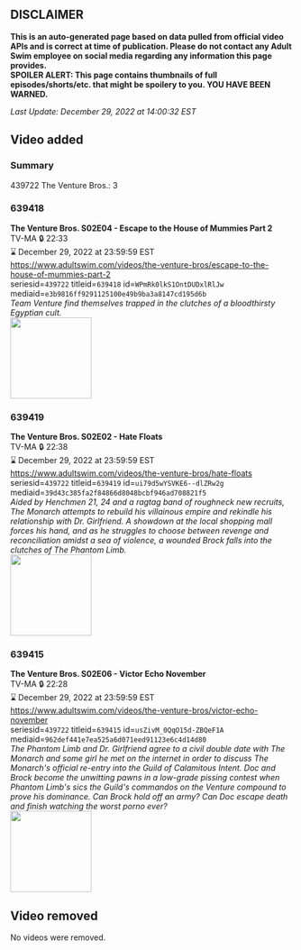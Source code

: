 ## DISCLAIMER
**This is an auto-generated page based on data pulled from official video APIs and is correct at time of publication. Please do not contact any Adult Swim employee on social media regarding any information this page provides.**  
**SPOILER ALERT: This page contains thumbnails of full episodes/shorts/etc. that might be spoilery to you. YOU HAVE BEEN WARNED.**  

_Last Update: December 29, 2022 at 14:00:32 EST_
## Video added
### Summary
439722 The Venture Bros.: 3  
### 639418
**The Venture Bros. S02E04 - Escape to the House of Mummies Part 2**  
TV-MA 🔒 22:33  
⌛ December 29, 2022 at 23:59:59 EST  
https://www.adultswim.com/videos/the-venture-bros/escape-to-the-house-of-mummies-part-2  
seriesid=`439722` titleid=`639418` id=`WPmRk0lkS1OntDUDxlRlJw` mediaid=`e3b9816ff9291125100e49b9ba3a8147cd195d6b`  
_Team Venture find themselves trapped in the clutches of a bloodthirsty Egyptian cult._  
<a href="https://media.cdn.adultswim.com/uploads/20210106/thumbnails/2_21161329578-venture_118.jpg"><img src="https://media.cdn.adultswim.com/uploads/20210106/thumbnails/2_21161329578-venture_118.jpg" height="144px" /></a>
### 639419
**The Venture Bros. S02E02 - Hate Floats**  
TV-MA 🔒 22:38  
⌛ December 29, 2022 at 23:59:59 EST  
https://www.adultswim.com/videos/the-venture-bros/hate-floats  
seriesid=`439722` titleid=`639419` id=`ui79d5wYSVKE6--dlZRw2g` mediaid=`39d43c385fa2f84866d8048bcbf946ad708821f5`  
_Aided by Henchmen 21, 24 and a ragtag band of roughneck new recruits, The Monarch attempts to rebuild his villainous empire and rekindle his relationship with Dr. Girlfriend. A showdown at the local shopping mall forces his hand, and as he struggles to choose between revenge and reconciliation amidst a sea of violence, a wounded Brock falls into the clutches of The Phantom Limb._  
<a href="https://media.cdn.adultswim.com/uploads/20210106/thumbnails/2_21161329169-venture_119.jpg"><img src="https://media.cdn.adultswim.com/uploads/20210106/thumbnails/2_21161329169-venture_119.jpg" height="144px" /></a>
### 639415
**The Venture Bros. S02E06 - Victor Echo November**  
TV-MA 🔒 22:28  
⌛ December 29, 2022 at 23:59:59 EST  
https://www.adultswim.com/videos/the-venture-bros/victor-echo-november  
seriesid=`439722` titleid=`639415` id=`usZivM_0QqO15d-ZBQeF1A` mediaid=`962def441e7ea525a6d071eed91123e6c4d14d80`  
_The Phantom Limb and Dr. Girlfriend agree to a civil double date with The Monarch and some girl he met on the internet in order to discuss The Monarch's official re-entry into the Guild of Calamitous Intent. Doc and Brock become the unwitting pawns in a low-grade pissing contest when Phantom Limb's sics the Guild's commandos on the Venture compound to prove his dominance.  Can Brock hold off an army? Can Doc escape death and finish watching the worst porno ever?_  
<a href="https://media.cdn.adultswim.com/uploads/20210106/thumbnails/2_21161331233-venture_115.jpg"><img src="https://media.cdn.adultswim.com/uploads/20210106/thumbnails/2_21161331233-venture_115.jpg" height="144px" /></a>
## Video removed
No videos were removed.  
